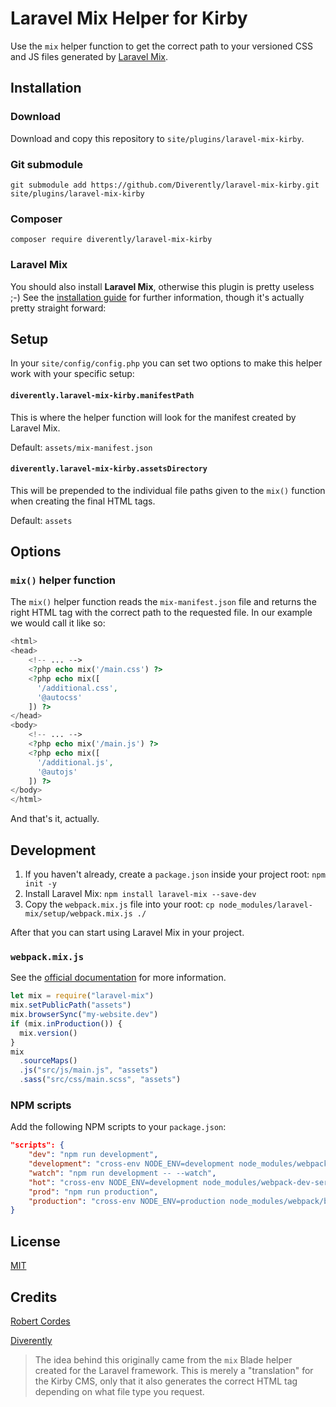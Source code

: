 # Laravel Mix Helper for Kirby

Use the `mix` helper function to get the correct path to your versioned CSS and JS files generated by [Laravel Mix](https://github.com/JeffreyWay/laravel-mix).

## Installation

### Download

Download and copy this repository to `site/plugins/laravel-mix-kirby`.

### Git submodule

```
git submodule add https://github.com/Diverently/laravel-mix-kirby.git site/plugins/laravel-mix-kirby
```

### Composer

```
composer require diverently/laravel-mix-kirby
```

### Laravel Mix

You should also install **Laravel Mix**, otherwise this plugin is pretty useless ;-) See the [installation guide](https://laravel-mix.com/docs/4.0/installation) for further information, though it's actually pretty straight forward:

## Setup

In your `site/config/config.php` you can set two options to make this helper work with your specific setup:

#### `diverently.laravel-mix-kirby.manifestPath`

This is where the helper function will look for the manifest created by Laravel Mix.

Default: `assets/mix-manifest.json`

#### `diverently.laravel-mix-kirby.assetsDirectory`

This will be prepended to the individual file paths given to the `mix()` function when creating the final HTML tags.

Default: `assets`

## Options

### `mix()` helper function

The `mix()` helper function reads the `mix-manifest.json` file and returns the right HTML tag with the correct path to the requested file. In our example we would call it like so:

```php
<html>
<head>
    <!-- ... -->
    <?php echo mix('/main.css') ?>
    <?php echo mix([
      '/additional.css',
      '@autocss'
    ]) ?>
</head>
<body>
    <!-- ... -->
    <?php echo mix('/main.js') ?>
    <?php echo mix([
      '/additional.js',
      '@autojs'
    ]) ?>
</body>
</html>
```

And that's it, actually.

## Development

1. If you haven't already, create a `package.json` inside your project root: `npm init -y`
2. Install Laravel Mix: `npm install laravel-mix --save-dev`
3. Copy the `webpack.mix.js` file into your root: `cp node_modules/laravel-mix/setup/webpack.mix.js ./`

After that you can start using Laravel Mix in your project.

### `webpack.mix.js`

See the [official documentation](https://laravel-mix.com/docs/4.0/basic-example) for more information.

```js
let mix = require("laravel-mix")
mix.setPublicPath("assets")
mix.browserSync("my-website.dev")
if (mix.inProduction()) {
  mix.version()
}
mix
  .sourceMaps()
  .js("src/js/main.js", "assets")
  .sass("src/css/main.scss", "assets")
```

### NPM scripts

Add the following NPM scripts to your `package.json`:

```json
"scripts": {
    "dev": "npm run development",
    "development": "cross-env NODE_ENV=development node_modules/webpack/bin/webpack.js --progress --hide-modules --config=node_modules/laravel-mix/setup/webpack.config.js",
    "watch": "npm run development -- --watch",
    "hot": "cross-env NODE_ENV=development node_modules/webpack-dev-server/bin/webpack-dev-server.js --inline --hot --disable-host-check --config=node_modules/laravel-mix/setup/webpack.config.js",
    "prod": "npm run production",
    "production": "cross-env NODE_ENV=production node_modules/webpack/bin/webpack.js --progress --hide-modules --config=node_modules/laravel-mix/setup/webpack.config.js"
}
```

## License

[MIT](https://github.com/Diverently/laravel-mix-kirby/blob/master/LICENSE.md)

## Credits

[Robert Cordes](https://github.com/RobertCordes)

[Diverently](https://diverently.com)

> The idea behind this originally came from the `mix` Blade helper created for the Laravel framework. This is merely a "translation" for the Kirby CMS, only that it also generates the correct HTML tag depending on what file type you request.
